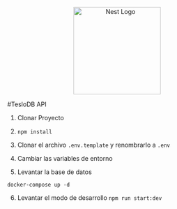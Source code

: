 <p align="center">
  <a href="http://nestjs.com/" target="blank"><img src="https://nestjs.com/img/logo-small.svg" width="200" alt="Nest Logo" /></a>
</p>

#TesloDB API

1. Clonar Proyecto
2. `npm install`
3. Clonar el archivo `.env.template` y renombrarlo a `.env`
4. Cambiar las variables de entorno

5. Levantar la base de datos

```
docker-compose up -d
```

6. Levantar el modo de desarrollo
   `npm run start:dev `
